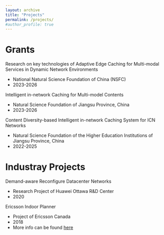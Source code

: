 ```yaml
---
layout: archive
title: "Projects"
permalink: /projects/
#author_profile: true
---
```


Grants
======
Research on key technologies of Adaptive Edge Caching for Multi-modal Services in Dynamic Network Environments
 * National Natural Science Foundation of China (NSFC)
 * 2023-2026


Intelligent in-network Caching for Multi-model Contents
 * Natural Science Foundation of Jiangsu Province, China
 * 2023-2026

Content Diversity-based Intelligent in-network Caching System for ICN Networks
 * Natural Science Foundation of the Higher Education Institutions of Jiangsu Province, China
 * 2022-2025



Industray Projects
======
Demand-aware Reconfigure Datacenter Networks
 * Research Project of Huawei Ottawa R&D Center
 * 2020

Ericsson Indoor Planner
 * Project of Ericsson Canada
 * 2018
 * More info can be found [here](https://www.ericsson.com/en/portfolio/networks/ericsson-radio-system/radio/small-cells/indoor/ericsson-indoor-planner)

